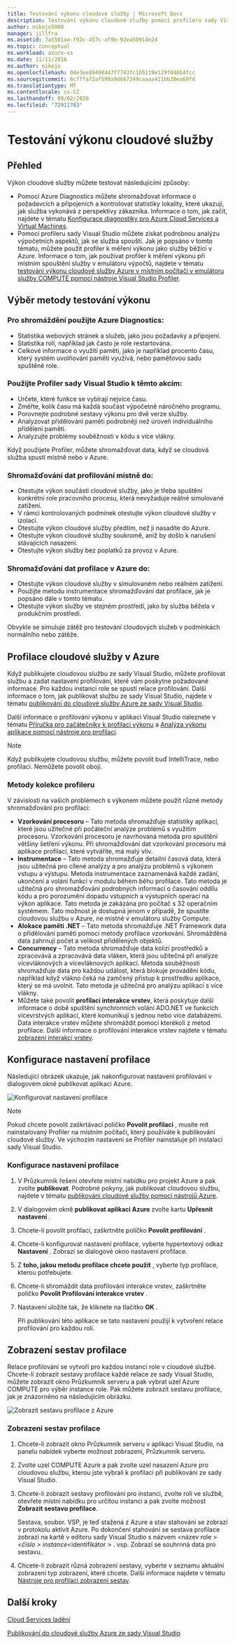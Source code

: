 ```yaml
---
title: Testování výkonu cloudové služby | Microsoft Docs
description: Testování výkonu cloudové služby pomocí profileru sady Visual Studio
author: mikejo5000
manager: jillfra
ms.assetid: 7a5501aa-f92c-457c-af9b-92ea50914e24
ms.topic: conceptual
ms.workload: azure-vs
ms.date: 11/11/2016
ms.author: mikejo
ms.openlocfilehash: 04e3ee89498447f7743fc1b5119e129f046b4fcc
ms.sourcegitcommit: 6cfffa72af599a9d667249caaaa411bb28ea69fd
ms.translationtype: MT
ms.contentlocale: cs-CZ
ms.lasthandoff: 09/02/2020
ms.locfileid: "72911783"
---
```

# <a name="testing-the-performance-of-a-cloud-service"></a>Testování výkonu cloudové služby
## <a name="overview"></a>Přehled
Výkon cloudové služby můžete testovat následujícími způsoby:

* Pomocí Azure Diagnostics můžete shromažďovat informace o požadavcích a připojeních a kontrolovat statistiky lokality, které ukazují, jak služba vykonává z perspektivy zákazníka. Informace o tom, jak začít, najdete v tématu [Konfigurace diagnostiky pro Azure Cloud Services a Virtual Machines](vs-azure-tools-diagnostics-for-cloud-services-and-virtual-machines.md).
* Pomocí profileru sady Visual Studio můžete získat podrobnou analýzu výpočetních aspektů, jak se služba spouští. Jak je popsáno v tomto tématu, můžete použít profiler k měření výkonu jako služby běžící v Azure. Informace o tom, jak používat profiler k měření výkonu při místním spouštění služby v emulátoru výpočtů, najdete v tématu [testování výkonu cloudové služby Azure v místním počítači v emulátoru služby COMPUTE pomocí nástroje Visual Studio Profiler](/azure/cloud-services/cloud-services-performance-testing-visual-studio-profiler).

## <a name="choosing-a-performance-testing-method"></a>Výběr metody testování výkonu
### <a name="use-azure-diagnostics-to-collect"></a>Pro shromáždění použijte Azure Diagnostics:
* Statistika webových stránek a služeb, jako jsou požadavky a připojení.
* Statistika rolí, například jak často je role restartována.
* Celkové informace o využití paměti, jako je například procento času, který systém uvolňování paměti využívá, nebo paměťovou sadu spuštěné role.

### <a name="use-the-visual-studio-profiler-to"></a>Použijte Profiler sady Visual Studio k těmto akcím:
* Určete, které funkce se vybírají nejvíce času.
* Změřte, kolik času má každá součást výpočetně náročného programu.
* Porovnejte podrobné sestavy výkonu pro dvě verze služby.
* Analyzovat přidělování paměti podrobněji než úroveň individuálního přidělení paměti.
* Analyzujte problémy souběžnosti v kódu s více vlákny.

Když použijete Profiler, můžete shromažďovat data, když se cloudová služba spustí místně nebo v Azure.

### <a name="collect-profiling-data-locally-to"></a>Shromažďování dat profilování místně do:
* Otestujte výkon součásti cloudové služby, jako je třeba spuštění konkrétní role pracovního procesu, která nevyžaduje reálné simulované zatížení.
* V rámci kontrolovaných podmínek otestujte výkon cloudové služby v izolaci.
* Otestujte výkon cloudové služby předtím, než ji nasadíte do Azure.
* Otestujte výkon cloudové služby soukromě, aniž by došlo k narušení stávajících nasazení.
* Otestujte výkon služby bez poplatků za provoz v Azure.

### <a name="collect-profiling-data-in-azure-to"></a>Shromažďování dat profilace v Azure do:
* Otestujte výkon cloudové služby v simulovaném nebo reálném zatížení.
* Použijte metodu instrumentace shromažďování dat profilace, jak je popsáno dále v tomto tématu.
* Otestujte výkon služby ve stejném prostředí, jako by služba běžela v produkčním prostředí.

Obvykle se simuluje zátěž pro testování cloudových služeb v podmínkách normálního nebo zátěže.

## <a name="profiling-a-cloud-service-in-azure"></a>Profilace cloudové služby v Azure
Když publikujete cloudovou službu ze sady Visual Studio, můžete profilovat službu a zadat nastavení profilování, které vám poskytne požadované informace. Pro každou instanci role se spustí relace profilování. Další informace o tom, jak publikovat službu ze sady Visual Studio, najdete v tématu [publikování do cloudové služby Azure ze sady Visual Studio](vs-azure-tools-publishing-a-cloud-service.md).

Další informace o profilování výkonu v aplikaci Visual Studio naleznete v tématu [Příručka pro začátečníky k profilaci výkonu](https://msdn.microsoft.com/library/azure/ms182372.aspx) a [Analýza výkonu aplikace pomocí nástroje pro profilaci](https://msdn.microsoft.com/library/azure/z9z62c29.aspx).

> [!NOTE]
> Když publikujete cloudovou službu, můžete povolit buď IntelliTrace, nebo profilaci. Nemůžete povolit obojí.
>
>

### <a name="profiler-collection-methods"></a>Metody kolekce profileru
V závislosti na vašich problémech s výkonem můžete použít různé metody shromažďování pro profilaci:

* **Vzorkování procesoru** – Tato metoda shromažďuje statistiky aplikací, které jsou užitečné při počáteční analýze problémů s využitím procesoru. Vzorkování procesoru je navrhovaná metoda pro spuštění většiny šetření výkonu. Při shromažďování dat vzorkování procesoru má aplikace profilaci, které vytváříte, má malý vliv.
* **Instrumentace** – Tato metoda shromažďuje detailní časová data, která jsou užitečná pro cílené analýzy a pro analýzu problémů s výkonem vstupu a výstupu. Metoda instrumentace zaznamenává každé zadání, ukončení a volání funkcí v modulu během běhu profilace. Tato metoda je užitečná pro shromažďování podrobných informací o časování oddílu kódu a pro porozumění dopadu vstupních a výstupních operací na výkon aplikace. Tato metoda je zakázána pro počítač s 32 operačním systémem. Tato možnost je dostupná jenom v případě, že spustíte cloudovou službu v Azure, ne místně v emulátoru služby Compute.
* **Alokace paměti .NET** – Tato metoda shromažďuje .NET Framework data o přidělování paměti pomocí metody profilace vzorkování. Shromážděná data zahrnují počet a velikost přidělených objektů.
* **Concurrency** – Tato metoda shromažďuje data kolizí prostředků a zpracovává a zpracovává data vláken, která jsou užitečná při analýze vícevláknových a vícevláknových aplikací. Metoda souběžnosti shromažďuje data pro každou událost, která blokuje provádění kódu, například když vlákno čeká na zamčený přístup k prostředku aplikace, který se má uvolnit. Tato metoda je užitečná pro analýzu aplikací s více vlákny.
* Můžete také povolit **profilaci interakce vrstev**, která poskytuje další informace o době spuštění synchronních volání ADO.NET ve funkcích vícevrstvých aplikací, které komunikují s jednou nebo více databázemi. Data interakce vrstev můžete shromáždit pomocí kterékoli z metod profilace. Další informace o profilování interakce vrstev najdete v tématu [zobrazení interakcí vrstev](https://msdn.microsoft.com/library/azure/dd557764.aspx).

## <a name="configuring-profiling-settings"></a>Konfigurace nastavení profilace
Následující obrázek ukazuje, jak nakonfigurovat nastavení profilování v dialogovém okně publikovat aplikaci Azure.

![Konfigurovat nastavení profilace](./media/vs-azure-tools-performance-profiling-cloud-services/IC526984.png)

> [!NOTE]
> Pokud chcete povolit zaškrtávací políčko **Povolit profilaci** , musíte mít nainstalovaný Profiler na místním počítači, který používáte k publikování cloudové služby. Ve výchozím nastavení se Profiler nainstaluje při instalaci sady Visual Studio.
>
>

### <a name="to-configure-profiling-settings"></a>Konfigurace nastavení profilace
1. V Průzkumník řešení otevřete místní nabídku pro projekt Azure a pak zvolte **publikovat**. Podrobné pokyny, jak publikovat cloudovou službu, najdete v tématu [publikování cloudové služby pomocí nástrojů Azure](vs-azure-tools-publishing-a-cloud-service.md).
2. V dialogovém okně **publikovat aplikaci Azure** zvolte kartu **Upřesnit nastavení** .
3. Chcete-li povolit profilaci, zaškrtněte políčko **Povolit profilování** .
4. Chcete-li konfigurovat nastavení profilace, vyberte hypertextový odkaz **Nastavení** . Zobrazí se dialogové okno nastavení profilace.
5. Z **toho, jakou metodu profilace chcete použít** , vyberte typ profilace, kterou potřebujete.
6. Chcete-li shromáždit data profilování interakce vrstev, zaškrtněte políčko **Povolit Profilování interakce vrstev** .
7. Nastavení uložíte tak, že kliknete na tlačítko **OK** .

    Při publikování této aplikace se tato nastavení použijí k vytvoření relace profilování pro každou roli.

## <a name="viewing-profiling-reports"></a>Zobrazení sestav profilace
Relace profilování se vytvoří pro každou instanci role v cloudové službě. Chcete-li zobrazit sestavy profilace každé relace ze sady Visual Studio, můžete zobrazit okno Průzkumník serveru a pak vybrat uzel Azure COMPUTE pro výběr instance role. Pak můžete zobrazit sestavu profilace, jak je znázorněno na následujícím obrázku.

![Zobrazit sestavu profilace z Azure](./media/vs-azure-tools-performance-profiling-cloud-services/IC748914.png)

### <a name="to-view-profiling-reports"></a>Zobrazení sestav profilace
1. Chcete-li zobrazit okno Průzkumník serveru v aplikaci Visual Studio, na panelu nabídek vyberte možnost zobrazení, Průzkumník serveru.
2. Zvolte uzel COMPUTE Azure a pak zvolte uzel nasazení Azure pro cloudovou službu, kterou jste vybrali k profilaci při publikování ze sady Visual Studio.
3. Chcete-li zobrazit sestavy profilování pro instanci, zvolte roli ve službě, otevřete místní nabídku pro určitou instanci a pak zvolte možnost **Zobrazit sestavu profilace**.

    Sestava, soubor. VSP, je teď stažená z Azure a stav stahování se zobrazí v protokolu aktivit Azure. Po dokončení stahování se sestava profilace zobrazí na kartě v editoru sady Visual Studio s názvem <název role \> *<číslo \> instance*<identifikátor \> . vsp. Zobrazí se souhrnná data pro sestavu.
4. Chcete-li zobrazit různá zobrazení sestavy, vyberte v seznamu aktuální zobrazení typ zobrazení, které chcete. Další informace najdete v tématu [Nástroje pro profilaci zobrazení sestav](https://msdn.microsoft.com/library/azure/bb385755.aspx).

## <a name="next-steps"></a>Další kroky
[Cloud Services ladění](vs-azure-tools-debug-cloud-services-virtual-machines.md)

[Publikování do cloudové služby Azure ze sady Visual Studio](vs-azure-tools-publishing-a-cloud-service.md)
